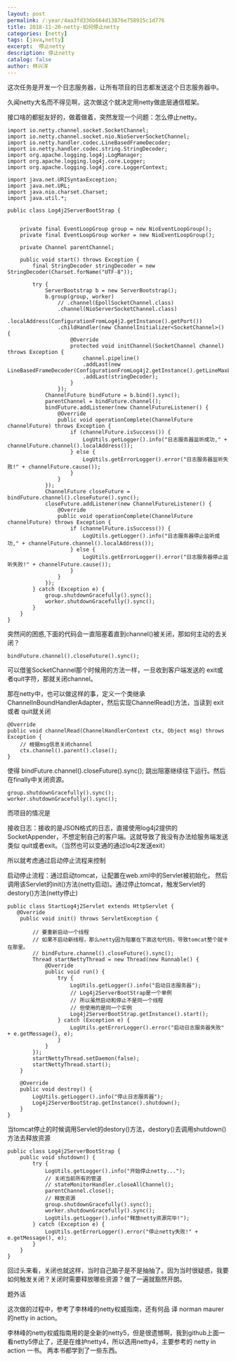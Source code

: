 ```yaml
---
layout: post
permalink: /:year/4aa3fd336b664d13876e758915c1d776
title: 2018-11-20-netty-如何停止netty
categories: [netty]
tags: [java,netty]
excerpt:  停止netty
description: 停止netty
catalog: false
author: 林兴洋
---
```


这次任务是开发一个日志服务器，让所有项目的日志都发送这个日志服务器中。

久闻netty大名而不得见啊，这次做这个就决定用netty做底层通信框架。

接口啥的都挺友好的，做着做着，突然发现一个问题：怎么停止netty。

```
import io.netty.channel.socket.SocketChannel;
import io.netty.channel.socket.nio.NioServerSocketChannel;
import io.netty.handler.codec.LineBasedFrameDecoder;
import io.netty.handler.codec.string.StringDecoder;
import org.apache.logging.log4j.LogManager;
import org.apache.logging.log4j.core.Logger;
import org.apache.logging.log4j.core.LoggerContext;

import java.net.URISyntaxException;
import java.net.URL;
import java.nio.charset.Charset;
import java.util.*;

public class Log4j2ServerBootStrap {
    
    
    private final EventLoopGroup group = new NioEventLoopGroup();
    private final EventLoopGroup worker = new NioEventLoopGroup();
    
    private Channel parentChannel;
    
    public void start() throws Exception {
        final StringDecoder stringDecoder = new StringDecoder(Charset.forName("UTF-8"));
        
        try {
            ServerBootstrap b = new ServerBootstrap();
            b.group(group, worker)
                // .channel(EpollSocketChannel.class)
                .channel(NioServerSocketChannel.class)
                .localAddress(ConfigurationFromLog4j2.getInstance().getPort())
                .childHandler(new ChannelInitializer<SocketChannel>() {
                    @Override
                    protected void initChannel(SocketChannel channel) throws Exception {
                        channel.pipeline()
                        .addLast(new LineBasedFrameDecoder(ConfigurationFromLog4j2.getInstance().getLineMaxLength()))
                        .addLast(stringDecoder);
                    }
                });
            ChannelFuture bindFuture = b.bind().sync();
            parentChannel = bindFuture.channel();
            bindFuture.addListener(new ChannelFutureListener() {
                @Override
                public void operationComplete(ChannelFuture channelFuture) throws Exception {
                    if (channelFuture.isSuccess()) {
                        LogUtils.getLogger().info("日志服务器监听成功," + channelFuture.channel().localAddress());
                    } else {
                        LogUtils.getErrorLogger().error("日志服务器监听失败!" + channelFuture.cause());
                    }
                }
            });
            ChannelFuture closeFuture = bindFuture.channel().closeFuture().sync();
            closeFuture.addListener(new ChannelFutureListener() {
                @Override
                public void operationComplete(ChannelFuture channelFuture) throws Exception {
                    if (channelFuture.isSuccess()) {
                        LogUtils.getLogger().info("日志服务器停止监听成功," + channelFuture.channel().localAddress());
                    } else {
                        LogUtils.getErrorLogger().error("日志服务器停止监听失败!" + channelFuture.cause());
                    }
                }
            });
        } catch (Exception e) {
            group.shutdownGracefully().sync();
            worker.shutdownGracefully().sync();
        }
    }
}
```

突然间的困惑,下面的代码会一直阻塞着直到channel()被关闭，那如何主动的去关闭？

```
bindFuture.channel().closeFuture().sync();
```

可以借鉴SocketChannel那个时候用的方法一样，一旦收到客户端发送的 exit或者quit字符，那就关闭channel。

那在netty中，也可以做这样的事，定义一个类继承ChannelInBoundHandlerAdapter，然后实现ChannelRead()方法，当读到 exit 或者 quit就关闭  

```
@Override
public void channelRead(ChannelHandlerContext ctx, Object msg) throws Exception {
    // 根据msg信息关闭channel
    ctx.channel().parent().close();
}
```

使得 bindFuture.channel().closeFuture().sync(); 
跳出阻塞继续往下运行。然后在finally中关闭资源。

```
group.shutdownGracefully().sync();
worker.shutdownGracefully().sync();
```

而项目的情况是

接收日志：接收的是JSON格式的日志，直接使用log4j2提供的SocketAppender，不想定制自己的客户端。这就导致了我没有办法给服务端发送类似 quit或者exit。（当然也可以变通的通过lo4j2发送exit）

所以就考虑通过启动停止流程来控制

启动停止流程：通过启动tomcat，让配置在web.xml中的Servlet被初始化， 然后调用该Servlet的init()方法(netty启动)。通过停止tomcat，触发Servlet的destory()方法(netty停止)


```
public class StartLog4j2Servlet extends HttpServlet {
   @Override
    public void init() throws ServletException {

        // 要重新启动一个线程
        // 如果不启动新线程，那么netty因为阻塞在下面这句代码，导致tomcat整个就卡在那里。
        // bindFuture.channel().closeFuture().sync();
        Thread startNettyThread = new Thread(new Runnable() {
            @Override
            public void run() {
                try {
                    LogUtils.getLogger().info("启动日志服务器");
                    // Log4j2ServerBootStrap是一个单例
                    // 所以虽然启动和停止不是同一个线程
                    // 但使用的是同一个实例
                    Log4j2ServerBootStrap.getInstance().start();
                } catch (Exception e) {
                    LogUtils.getErrorLogger().error("启动日志服务器失败" + e.getMessage(), e);
                }
            }
        });
        startNettyThread.setDaemon(false);
        startNettyThread.start();
    }
    
    @Override
    public void destroy() {
        LogUtils.getLogger().info("停止日志服务器");
        Log4j2ServerBootStrap.getInstance().shutdown();
    }
}
```

当tomcat停止的时候调用Servlet的destory()方法，destory()去调用shutdown()方法去释放资源

```
public class Log4j2ServerBootStrap {
    public void shutdown() {
        try {
            LogUtils.getLogger().info("开始停止netty...");
            // 关闭当前所有的管道
            // stateMonitorHandler.closeAllChannel();
            parentChannel.close();
            // 释放资源
            group.shutdownGracefully().sync();
            worker.shutdownGracefully().sync();
            LogUtils.getLogger().info("释放netty资源完毕!");
        } catch (Exception e) {
            LogUtils.getErrorLogger().error("停止netty失败!" + e.getMessage(), e);
        }
    }
}
```

回过头来看，关闭也就这样，当时自己脑子是不是抽抽了。因为当时很疑惑，我要如何触发关闭？关闭时需要释放哪些资源？做了一遍就豁然开朗。


题外话

这次做的过程中，参考了李林峰的netty权威指南，还有何品 译 norman maurer的netty in action。   


李林峰的netty权威指南用的是全新的netty5，但是很遗憾啊，我到github上面一看netty5停止了，还是在维护netty4，所以选用netty4，主要参考的 netty in action 一书。 两本书都学到了一些东西。

